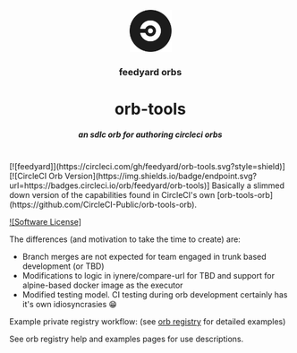 <div align="center">
	<p>
		<img alt="CircleCI Logo" src="https://raw.githubusercontent.com/ThoughtWorks-DPS/di-circleci-remote-docker/master/img/circle-circleci.svg?sanitize=true" width="75" />
	</p>
  <h3>feedyard orbs</h3>
  <h1>orb-tools</h1>

  <h5>an sdlc orb for authoring circleci orbs</h5>
</div>
<br />
[![feedyard]](https://circleci.com/gh/feedyard/orb-tools.svg?style=shield)] [![CircleCI Orb Version](https://img.shields.io/badge/endpoint.svg?url=https://badges.circleci.io/orb/feedyard/orb-tools)] 
Basically a slimmed down version of the capabilities found in CircleCI's own [orb-tools-orb](https://github.com/CircleCI-Public/orb-tools-orb).  


[![Software License]](https://img.shields.io/badge/license-MIT-blue.svg)

The differences (and motivation to take the time to create) are:

* Branch merges are not expected for team engaged in trunk based development (or TBD)
* Modifications to logic in iynere/compare-url for TBD and support for alpine-based docker image as the executor
* Modified testing model. CI testing during orb development certainly has it's own idiosyncrasies :grin:

Example private registry workflow: (see [orb registry](https://circleci.com/orbs/registry/orb/feedyard/executor-tools) for detailed examples)

See orb registry help and examples pages for use descriptions.
